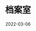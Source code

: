 ---
title: "档案室"
date: 2022-03-06
layout: "archives"
slug: "archives"
menu:
    main:
        weight: 2
        params: 
            icon: archives
---